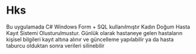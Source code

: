 # Hks

Bu uygulamada C# Windows Form + SQL kullanılmıştır
Kadın Doğum Hasta Kayıt Sistemi Olusturulmustur. Günlük olarak hastaneye gelen hastaların kişisel bilgileri kayıt altına alınır ve güncelleme yapılabilir ya da hasta taburcu olduktan sonra verileri silinebilir

